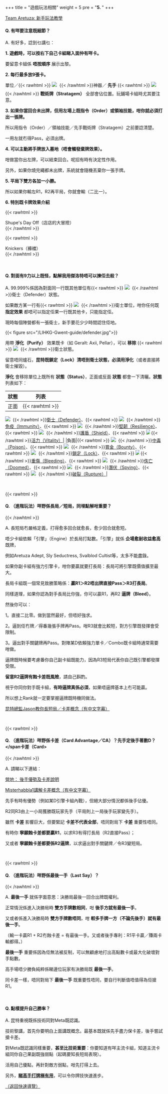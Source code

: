 +++
title = "遊戲玩法相關"
weight = 5
pre = "<b>5. </b>"
+++

[Team Aretuza: 新手玩法教學](https://teamaretuza.com/academy/course?courseId=4)

#### Q. 有咩要注意既細節？

A. 有好多，諗到乜講乜：

__1. 遊戲時，可以按右下自己卡組睇入面仲有咩卡。__

要留意卡組係 __唔按順序__ 展示出黎。

__2. 每行最多放9張卡。__

單位／{{< rawhtml >}}
<span style="display: inline-block;width: 20px; height: 26.58px;"><img src="/LIHKG-Gwent-guide/typeArtifact.png" style="margin: unset;"/></span>
{{< /rawhtml >}}神器／ __先手__ {{< rawhtml >}}
<span style="display: inline-block;width: 22.00px; height: 20.00px;"><img src="/LIHKG-Gwent-guide/typeStrategem.png" style="margin: unset;"/></span>
{{< /rawhtml >}} __戰術牌（Stratagem）__ 全部會佔位置。玩鋪場卡組時尤其要注意。

__3. 如果你當回合未出牌，但用左場上既指令（Order）或領袖技能，咁你就必須打出一張牌。__

所以用指令（Order）／領袖技能／先手戰術牌（Stratagem）之前要諗清楚。

一用左就冇得Pass，必須出牌。

__4. 可以主動將手牌放入墓地（唔會觸發棄牌效果）。__

咁做當你出左牌，可以結束回合。呢招有時有決定性作用。

另外，如果你燒完繩都未出牌，系統就會隨機丟棄你一張手牌。

__5. 平局下雙方各加一小勝。__

所以如果你輸左R1，R2再平局，你就會輸（二比一）。

__6. 特別既卡牌效果介紹__

{{< rawhtml >}}
<div class="expand">
    <div
        class="expand-label"
        style="cursor: pointer;"
        onclick="$h = $(this);$h.next('div').slideToggle(100,function () {$h.children('i').attr('class',function () {return $h.next('div').is(':visible') ? 'fas fa-chevron-down' : 'fas fa-chevron-right';});});"
    >
        <i style="font-size: x-small;" class="fas fa-chevron-right"> </i> <bold>Shupe's Day Off（店店的大冒險）</bold>
    </div>
    <div class="expand-content" style="display: none">
        <pre><code class="hljs"><span style="display: inline-block;"><img src="/LIHKG-Gwent-guide/shupe.jpg" style="margin: unset;"/>If your starting deck has no duplicates, send Shupe on an adventure.<br/>若己方起始牌組沒有重複牌，則派“店店”去冒險。</span><br/><br/>實際效果：<br/><br/>如果玩家起始卡組（即卡組編輯器內的卡組構成，與使用此卡當下的卡組情況無關）內沒有重複卡，<br/><br/>玩家先從 <bold>法師（Mage）／獵人（Hunter）／騎士（Knight）</bold> 三者之中擇一。<br/><br/>系統從所選類型的五種效果中隨機選出三個效果。<br/><br/>玩家從三個效果中擇一，最後打出店店並觸發所選效果。<br/><br/>（註：長按卡片會彈出卡片效果介面，可從中找到效果一覽）</code><span style="display: inline-block;"><img src="/LIHKG-Gwent-guide/shupeDescription.png" style="margin: unset;"/></span><br/><br/><span class="copy-to-clipboard" title="Copy to clipboard"></span><br/></pre>
    </div>
</div>
{{< /rawhtml >}}

{{< rawhtml >}}
<div class="expand">
    <div
        class="expand-label"
        style="cursor: pointer;"
        onclick="$h = $(this);$h.next('div').slideToggle(100,function () {$h.children('i').attr('class',function () {return $h.next('div').is(':visible') ? 'fas fa-chevron-down' : 'fas fa-chevron-right';});});"
    >
        <i style="font-size: x-small;" class="fas fa-chevron-right"></i> <bold>Knickers（褲襠）</bold>
    </div>
    <div class="expand-content" style="display: none">
        <pre><code class="hljs"><span style="display: inline-block;"><img src="/LIHKG-Gwent-guide/knickers.jpg" style="margin: unset;"/>This unit may raid the battlefield to aid you in battle.<br/>它可能會沖入戰場，協助你戰鬥。</span><br/><br/>實際效果：<br/><br/>我方每回合結束時，如果此卡在卡組，則有一定機率從卡組召喚（Summon）至我方場上隨機一列。<br/><br/>（未被官方確認的）機率公式：100% - 10% * 我方手牌數。<br/><br/>（註：我方Pass後此卡仍然可以觸發效果）</code><span class="copy-to-clipboard" title="Copy to clipboard"></span></pre>
    </div>
</div>
{{< /rawhtml >}}

&nbsp;

#### Q. 對面有9力以上既怪，點解我用傑洛特唔可以揀佢去殺？

A. 99.999%係因為對面同一行既其他單位有{{< rawhtml >}}
<span style="display: inline-block;width: 20.00px; height: 20.80px;"><img src="/LIHKG-Gwent-guide/statusDefender.png" style="margin: unset;"/></span>
{{< /rawhtml >}}衛士（Defender）狀態。

如果敵方某一行有{{< rawhtml >}}
<span style="display: inline-block;width: 20.00px; height: 20.80px;"><img src="/LIHKG-Gwent-guide/statusDefender.png" style="margin: unset;"/></span>
{{< /rawhtml >}}衛士單位，咁你任何既 __指定效果__ 都唔可以指定佢果一行既其他卡，只能指定佢。

現時每個陣營都有一張衛士，新手要花少少時間認住佢地。

{{< figure src="/LIHKG-Gwent-guide/defender.jpg">}}

用帶 __淨化（Purify）__ 效果既卡（如 Geralt: Axii, Pellar），可以 __移除__ {{< rawhtml >}}
<span style="display: inline-block;width: 20.00px; height: 20.80px;"><img src="/LIHKG-Gwent-guide/statusDefender.png" style="margin: unset;"/></span>
{{< /rawhtml >}}衛士狀態。

留意唔同爐石，__昆特既鎖定（Lock）清唔到衛士狀態，必須用淨化__（或者直接將衛士摧毀）。

__淨化__ 會移除單位上既所有 __狀態（Status）__，正面或反面 __狀態__ 都會一下清曬。__狀態__ 列表如下：

|狀態|列表|
|:---:|:---:|
|正面|{{< rawhtml >}}
<span style="display: inline-block;width: 20.00px; height: 20.80px;"><img src="/LIHKG-Gwent-guide/statusDefender.png" style="margin: unset;"/></span>
{{< /rawhtml >}}[衛士（Defender）](https://teamleviathangaming.com/glossary/defender/)、{{< rawhtml >}}
<span style="display: inline-block;width: 20.00px; height: 20.80px;"><img src="/LIHKG-Gwent-guide/statusImmunity.png" style="margin: unset;"/></span>
{{< /rawhtml >}}[免疫（Immunity）](https://teamleviathangaming.com/glossary/immunity/)、{{< rawhtml >}}
<span style="display: inline-block;width: 20.00px; height: 20.80px;"><img src="/LIHKG-Gwent-guide/statusResilience.png" style="margin: unset;"/></span>
{{< /rawhtml >}}[堅韌（Resilience）](https://teamleviathangaming.com/glossary/resilience/)、{{< rawhtml >}}
<span style="display: inline-block;width: 20.00px; height: 20.80px;"><img src="/LIHKG-Gwent-guide/statusShield.png" style="margin: unset;"/></span>
{{< /rawhtml >}}[護盾（Shield）](https://teamleviathangaming.com/glossary/shield/)、{{< rawhtml >}}
<span style="display: inline-block; width: 12.10px; height: 23.80px;"><img src="/LIHKG-Gwent-guide/statusVitality.png" style="margin: unset;"/></span>
{{< /rawhtml >}}[活力（Vitality）](https://teamleviathangaming.com/glossary/vitality/)|
|負面|{{< rawhtml >}}
<span style="display: inline-block;width: 20.00px; height: 20.80px;"><img src="/LIHKG-Gwent-guide/statusPoison.png" style="margin: unset;"/></span>
{{< /rawhtml >}}[中毒（Poison）](https://teamleviathangaming.com/glossary/poison/)、{{< rawhtml >}}
<span style="display: inline-block;width: 20.00px; height: 20.80px;"><img src="/LIHKG-Gwent-guide/statusBounty.png" style="margin: unset;"/></span>
{{< /rawhtml >}}[賞金（Bounty）](https://teamleviathangaming.com/glossary/bounty-status/)、{{< rawhtml >}}
<span style="display: inline-block;width: 20.00px; height: 20.80px;"><img src="/LIHKG-Gwent-guide/statusLock.png" style="margin: unset;"/></span>
{{< /rawhtml >}}[鎖定（Lock）](https://teamleviathangaming.com/glossary/lock/)、{{< rawhtml >}}
<span style="display: inline-block;width: 12.10px; height: 23.80px;"><img src="/LIHKG-Gwent-guide/statusBleeding.png" style="margin: unset;"/></span>
{{< /rawhtml >}}[重傷（Bleeding）](https://teamleviathangaming.com/glossary/bleeding-2/)、{{< rawhtml >}}
<span style="display: inline-block;width: 20.00px; height: 20.80px;"><img src="/LIHKG-Gwent-guide/statusDoomed.png" style="margin: unset;"/></span>
{{< /rawhtml >}}[佚亡（Doomed）](https://teamleviathangaming.com/glossary/doomed/)、{{< rawhtml >}}
<span style="display: inline-block;width: 20.00px; height: 20.80px;"><img src="/LIHKG-Gwent-guide/statusSpying.png" style="margin: unset;"/></span>
{{< /rawhtml >}}[潛伏（Spying）](https://teamleviathangaming.com/glossary/spying/)、{{< rawhtml >}}
<span style="display: inline-block;width: 20.00px; height: 20.80px;"><img src="/LIHKG-Gwent-guide/statusRupture.png" style="margin: unset;"/></span>
{{< /rawhtml >}}[破裂（Rupture）](https://teamleviathangaming.com/glossary/rupture/)|

&nbsp;

{{< rawhtml >}}<h4 id="q-進階玩法咩野係長局短局同埋點解咁重要">Q. <AdvGP>（進階玩法）</AdvGP>咩野係<bold>長局／短局</bold>，同埋點解咁重要？ <span class="anchor" data-clipboard-text="http://localhost:1313/gameplay/#q-進階玩法咩野係長局短局同埋點解咁重要"><i class="fas fa-link fa-lg"></i></span></h4>{{< /rawhtml >}}

A. 長短局冇嚴格定義，打得愈多回合就愈長，愈少回合就愈短。

唔少卡組依賴「引擎」（Engine）於長局打點數。「引擎」就係 __企場愈耐收益愈高__ 既牌，

例如Aretuza Adept, Sly Seductress, Svalblod Cultist等，太多不能盡錄。

如果你副卡組有強力引擎卡，咁你要贏就要打長局：長局可將引擎既價值擴至最大。

長局卡組既一個常見致勝策略係：__贏R1＞R2唔出牌直接Pass＞R3打長局__。

同樣道理，如果你認為對手長局比你強，你可以贏R1，再R2 __逼牌（Bleed）__。

然後你可以：

1。直接二比零。做到當然最好，但唔好強求。

2。逼到佢冇牌／得番幾張手牌再Pass。咁R3就會比較短，對方引擎既發揮會受限制。

3。逼出對手關鍵牌再Pass。對陣某D依賴強力單卡／Combo既卡組時通常需要咁做。

逼牌既時候要考慮番你自己副卡組既能力，因為R3短局代表你自己既引擎都發揮受限。

__留意R2逼牌有蝕卡差既風險__，請自己斟酌。

視乎你同你對手既卡組，__有時逼牌真係必須__，如果唔逼牌基本上冇可能贏。

所以想上Rank就一定要掌握逼牌既時機同做法。

[昆特總監Jason教你長短局／卡差概念（有中文字幕）](https://youtu.be/djmV-Q2pnyQ)

&nbsp;

{{< rawhtml >}}<h4 id="q-進階玩法咩野係卡差card-advantageca先手定後手著數d">Q. <AdvGP>（進階玩法）</AdvGP>咩野係<bold>卡差（Card Advantage／CA）</bold>？先手定後手著數D？ <span class="anchor" data-clipboard-text="http://localhost:1313/gameplay/#q-進階玩法咩野係卡差card-advantageca先手定後手著數d"><i class="fas fa-link fa-lg"></i></span卡差（Card></h4>{{< /rawhtml >}}

A. 請睇以下連結：

[營地： 後手優勢及卡差說明](https://www.iyingdi.cn/share/topic/post_share.html?id=2055311)

[Misterhabbla1講解卡差概念（有中文字幕）](https://youtu.be/TuG1_W-9MUA?t=409)

先手有時有優勢（例如某D引擎卡組內戰），但絕大部分情況都係後手佔優。

R2同R3由上一小局獲勝既玩家先手（平局則上一局後手玩家變先手）。

雖然 __卡差__ 影響巨大，但要緊記 __卡差不代表全部__，唔同對局下 __卡差__ 重要性唔同。

有時你 __寧願蝕卡差都要贏R1__，以求R3有得打長局（R2直接Pass）；

又或者 __寧願蝕卡差都要係R2逼牌__，以求逼出對手關鍵牌／令R3變短局。

&nbsp;

{{< rawhtml >}}<h4 id="q-進階玩法咩野係最後一手last-say">Q. <AdvGP>（進階玩法）</AdvGP>咩野係<bold>最後一手（Last Say）</bold>？ <span class="anchor" data-clipboard-text="http://localhost:1313/gameplay/#q-進階玩法咩野係最後一手last-say"><i class="fas fa-link fa-lg"></i></span></h4>{{< /rawhtml >}}

A. __最後一手__ 就係字面意思：決勝局最後一回合出牌既權利。

正常情況係進入決勝局時 __雙方手牌數相同__，咁 __後手方就有最後一手__。

又或者係進入決勝局時 __雙方手牌數唔同__，咁 __較多手牌一方（不論先後手）就有最後一手__。

（輸一卡贏R1 + R2冇蝕卡差 = 有最後一手。又或者後手專利：R1平卡贏／賺兩卡輸都得。）

__最後一手__ 重要係因為佢無法被反制，可以無顧慮地打出高點數卡或最大化破壞對手點數。

高手場唔少勝負純粹係睇邊位玩家有決勝局既 __最後一手__。

同卡差一樣，唔同對局下 __最後一手__ 既重要性唔同，要自行判斷值唔值得為佢搶R1。

&nbsp;

#### Q. 點樣提升自己勝率？

A. 昆特重視既係技術同對Meta既認識。

技術黎講，首先你要明白上面講既概念。最基本既就係先手盡力保卡差，後手嘗試搶卡差。

對Meta既認識同樣重要，__甚至比技術重要__：你要知道有咩主流卡組，知道主流卡組同你自己果副既強弱點（起碼要知長短局表現）。

活用自己優點，再針對敵方弱點，咁先打得上去。

另外，__[睇高手打牌極有用](../others/#q-%u6709%u54A9%u5BE6%u6CC1%u4E3B%u63A8%u85A6)__，可以令你牌技快速進步。

[（返回快速導覽）](../#%u5FEB%u901F%u5C0E%u89BD)
